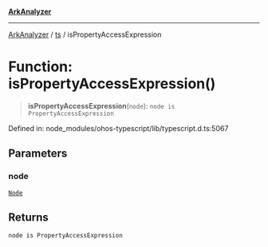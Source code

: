[**ArkAnalyzer**](../../../../README.md)

***

[ArkAnalyzer](../../../../globals.md) / [ts](../README.md) / isPropertyAccessExpression

# Function: isPropertyAccessExpression()

> **isPropertyAccessExpression**(`node`): `node is PropertyAccessExpression`

Defined in: node\_modules/ohos-typescript/lib/typescript.d.ts:5067

## Parameters

### node

[`Node`](../interfaces/Node.md)

## Returns

`node is PropertyAccessExpression`
